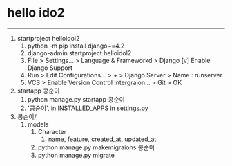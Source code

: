 # hello ido2
--- 

1. startproject helloidol2
   1. python -m pip install django~=4.2
   2. django-admin startproject helloidol2
   3. File > Settings... > Language & Frameworkd > Django [v] Enable Django Support
   4. Run > Edit Configurations... > + > Django Server > Name : runserver
   5. VCS > Enable Version Control Intergraion... > Git > OK
2. startapp 콩순이
   1. python manage.py startapp 콩순이
   2. '콩순이', in INSTALLED_APPS in settings.py
3. 콩순이/
   1. models
      1. Character
         1. name, feature, created_at, updated_at
      2. python manage.py makemigraions 콩순이
      3. python manage.py migrate
   